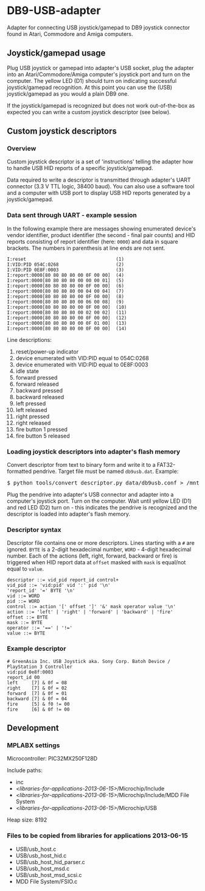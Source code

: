 DB9-USB-adapter
===============

Adapter for connecting USB joystick/gamepad to DB9 joystick connector found in
Atari, Commodore and Amiga computers.

Joystick/gamepad usage
----------------------

Plug USB joystick or gamepad into adapter's USB socket, plug the adapter into
an Atari/Commodore/Amiga computer's joystick port and turn on the computer.
The yellow LED (D1) should turn on indicating successful joystick/gamepad 
recognition. At this point you can use the (USB) joystick/gamepad as you would
a plain DB9 one.

If the joystick/gamepad is recognized but does not work out-of-the-box
as expected you can write a custom joystick descriptor (see below).

Custom joystick descriptors
---------------------------

### Overview

Custom joystick descriptor is a set of 'instructions' telling the adapter
how to handle USB HID reports of a specific joystick/gamepad.

Data required to write a descriptor is transmitted through adapter's UART
connector (3.3 V TTL logic, 38400 baud). You can also use a software tool
and a computer with USB port to display USB HID reports generated by a
joystick/gamepad.

### Data sent through UART - example session

In the following example there are messages showing enumerated device's
vendor identifier, product identifier (the second - final pair counts)
and HID reports consisting of report identifier (here: `0000`) and data
in square brackets. The numbers in parenthesis at line ends are not sent.

    I:reset                                 (1)
    I:VID:PID 054C:0268                     (2)
    I:VID:PID 0E8F:0003                     (3)
    I:report:0000[80 80 80 80 00 0F 00 00]  (4) 
    I:report:0000[80 80 80 80 00 00 00 01]  (5) 
    I:report:0000[80 80 80 80 00 0F 00 00]  (6) 
    I:report:0000[80 80 80 80 00 04 00 04]  (7) 
    I:report:0000[80 80 80 80 00 0F 00 00]  (8) 
    I:report:0000[80 80 80 80 00 06 00 08]  (9) 
    I:report:0000[80 80 80 80 00 0F 00 00]  (10)
    I:report:0000[80 80 80 80 00 02 00 02]  (11)
    I:report:0000[80 80 80 80 00 0F 00 00]  (12)
    I:report:0000[80 80 80 80 00 0F 01 00]  (13)
    I:report:0000[80 80 80 80 00 0F 00 00]  (14)

Line descriptions:

1. reset/power-up indicator
2. device enumerated with VID:PID equal to 054C:0268
3. device enumerated with VID:PID equal to 0E8F:0003
4. idle state
5. forward pressed
6. forward released
7. backward pressed
8. backward released
9. left pressed
10. left released
11. right pressed
12. right released
13. fire button 1 pressed
14. fire button 5 released

### Loading joystick descriptors into adapter's flash memory

Convert descriptor from text to binary form and write it to a FAT32-formatted
pendrive. Target file must be named `db9usb.dat`. Example:

  <pre>$ python tools/convert_descriptor.py data/db9usb.conf > /mnt/pendrive/db9usb.dat</pre>

Plug the pendrive into adapter's USB connector and adapter into a computer's
joystick port. Turn on the computer. Wait until yellow LED (D1) and red LED
(D2) turn on - this indicates the pendrive is recognized and the descriptor is
loaded into adapter's flash memory.

### Descriptor syntax

Descriptor file contains one or more descriptors. Lines starting with a `#`
are ignored. `BYTE` is a 2-digit hexadecimal number, `WORD` - 4-digit hexadecimal
number. Each of the actions (left, right, forward, backward or fire) is triggered when
HID report data at `offset` masked with `mask` is equal/not equal to `value`.

    descriptor ::= vid_pid report_id control+
    vid_pid ::= 'vid:pid' vid ':' pid '\n'
    'report_id' '=' BYTE '\n'
    vid ::= WORD
    pid ::= WORD
    control ::= action '[' offset ']' '&' mask operator value '\n'
    action ::= 'left' | 'right' | 'forward' | 'backward' | 'fire'
    offset ::= BYTE
    mask ::= BYTE
    operator ::= '==' | '!='
    value ::= BYTE

### Example descriptor

    # GreenAsia Inc. USB Joystick aka. Sony Corp. Batoh Device / PlayStation 3 Controller
    vid:pid 0e8f:0003
    report_id 00
    left     [7] & 0f = 08
    right    [7] & 0f = 02
    forward  [7] & 0f = 01
    backward [7] & 0f = 04
    fire     [5] & f0 != 00
    fire     [6] & 0f != 00

Development
-----------

### MPLABX settings

Microcontroller: PIC32MX250F128D

Include paths:
 * inc
 * *\<libraries-for-applications-2013-06-15>*/Microchip/Include
 * *\<libraries-for-applications-2013-06-15>*/Microchip/Include/MDD File System
 * *\<libraries-for-applications-2013-06-15>*/Microchip/USB

Heap size: 8192

### Files to be copied from libraries for applications 2013-06-15
 * USB/usb_host.c
 * USB/usb_host_hid.c
 * USB/usb_host_hid_parser.c
 * USB/usb_host_msd.c
 * USB/usb_host_msd_scsi.c
 * MDD File System/FSIO.c
